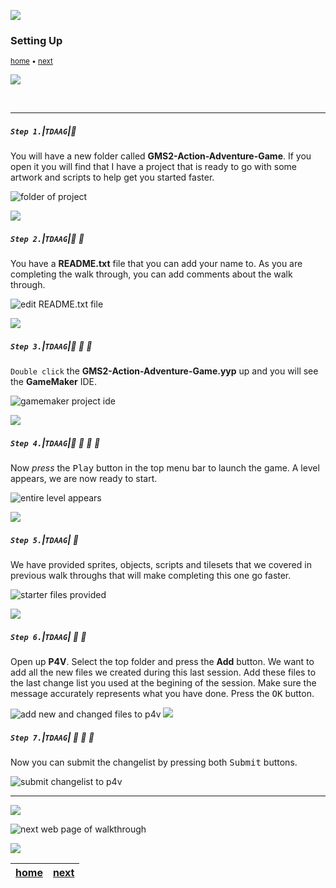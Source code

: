 ![](../images/line3.png)

### Setting Up

<sub>[home](..//README.md#user-content-gms2-action-adventure-game) • [next](../room-size/README.md#user-content-room-size)</sub>

![](../images/line3.png)



<br>

---


##### `Step 1.`\|`TDAAG`|:small_blue_diamond:

You will have a new folder called **GMS2-Action-Adventure-Game**.  If you open it you will find that I have a project that is ready to go with some artwork and scripts to help get you started faster.

![folder of project](images/starterFiles.png)

![](../images/line2.png)

##### `Step 2.`\|`TDAAG`|:small_blue_diamond: :small_blue_diamond: 

You have a **README.txt** file that you can add your name to.  As you are completing the walk through, you can add comments about the walk through.

![edit README.txt file](images/readmeTXT.png)

![](../images/line2.png)

##### `Step 3.`\|`TDAAG`|:small_blue_diamond: :small_blue_diamond: :small_blue_diamond:

`Double click` the **GMS2-Action-Adventure-Game.yyp** up and you will see the **GameMaker** IDE.

![gamemaker project ide](images/gameProject.png)

![](../images/line2.png)

##### `Step 4.`\|`TDAAG`|:small_blue_diamond: :small_blue_diamond: :small_blue_diamond: :small_blue_diamond:

Now *press* the <kbd>Play</kbd> button in the top menu bar to launch the game. A level appears, we are now ready to start.

![entire level appears](images/gameAppears.png)

![](../images/line2.png)

##### `Step 5.`\|`TDAAG`| :small_orange_diamond:

We have provided sprites, objects, scripts and tilesets that we covered in previous walk throughs that will make completing this one go faster.

![starter files provided](images/premadeFiles.png)

![](../images/line2.png)

##### `Step 6.`\|`TDAAG`| :small_orange_diamond: :small_blue_diamond:

Open up **P4V**.  Select the top folder and press the **Add** button.  We want to add all the new files we created during this last session.  Add these files to the last change list you used at the begining of the session. Make sure the message accurately represents what you have done. Press the <kbd>OK</kbd> button.

![add new and changed files to p4v](images/add.png)
![](../images/line2.png)

##### `Step 7.`\|`TDAAG`| :small_orange_diamond: :small_blue_diamond: :small_blue_diamond:

Now you can submit the changelist by pressing both <kbd>Submit</kbd> buttons.

![submit changelist to p4v](images/submit.png)

___

![](../images/line.png)

<!-- <img src="https://via.placeholder.com/1000x100/45D7CA/000000/?text=Next Up - Room Size"> -->

![next web page of walkthrough](images/banner.png)

![](../images/line.png)

| [home](..//README.md#user-content-gms2-action-adventure-game) | [next](../room-size/README.md#user-content-room-size)|
|---|---|
